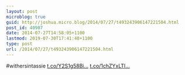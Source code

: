 ```yaml
---
layout: post
microblog: true
guid: http://joshua.micro.blog/2014/07/27/t493243906147221504.html
post_id: 40987
date: 2014-07-27T14:58:05+1100
lastmod: 2019-07-30T17:41:48+1100
type: post
url: /2014/07/27/t493243906147221504.html
---
```

#withersintassie [t.co/Y2S1g58Bi...](http://t.co/Y2S1g58BiY) [t.co/1chZYxLTl...](http://t.co/1chZYxLTlC)
